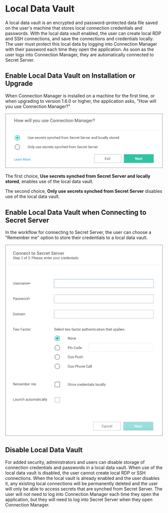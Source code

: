 [title]: # (Local Data Vault)
[tags]: # (configure,local,data vault)
[priority]: # (350)

# Local Data Vault

A local data vault is an encrypted and password-protected data file saved on the user's machine that stores local connection credentials and passwords. With the local data vault enabled, the user can create local RDP and SSH connections, and save the connections and credentials locally. The user must protect this local data by logging into Connection Manager with their password each time they open the application. As soon as the user logs into Connection Manager, they are automatically connected to Secret Server.

## Enable Local Data Vault on Installation or Upgrade 
When Connection Manager is installed on a machine for the first time, or when upgrading to version 1.6.0 or higher, the application asks, "How will you use Connection Manager?"

   ![local-data-vault](images/how-will-you-use-cm.png "How will you use Connection Manager?")

The first choice, **Use secrets synched from Secret Server and locally stored**, enables use of the local data vault.

The second choice, **Only use secrets synched from Secret Server** disables use of the local data vault.

## Enable Local Data Vault when Connecting to Secret Server

In the workflow for connecting to Secret Server, the user can choose a "Remember me" option to store their credentials to a local data vault. 

   ![local-data-vault](images/remember-me.png "How will you use Connection Manager?")

## Disable Local Data Vault

For added security, administrators and users can disable storage of connection credentials and passwords in a local data vault. When use of the local data vault is disabled, the user cannot create local RDP or SSH connections. When the local vault is already enabled and the user disables it, any existing local connections will be permanently deleted and the user will only be able to access secrets that are synched from Secret Server. The user will not need to log into Connection Manager each time they open the application, but they will need to log into Secret Server when they open Connection Manager.
